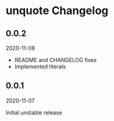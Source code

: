 # unquote Changelog

## 0.0.2

2020-11-08

* README and CHANGELOG fixes
* Implemented literals

## 0.0.1

2020-11-07

Initial unstable release
